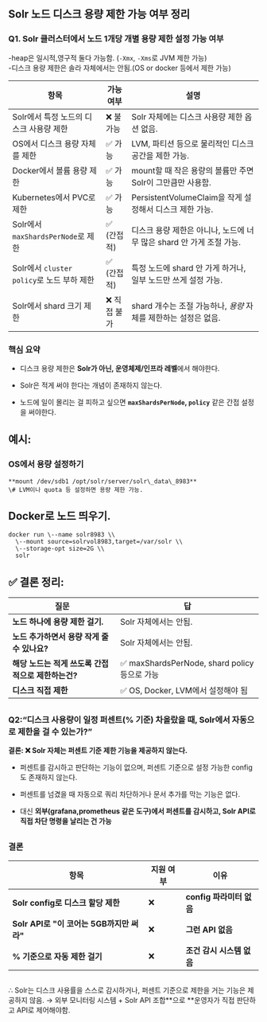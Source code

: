 
## Solr 노드 디스크 용량 제한 가능 여부 정리

### Q1. Solr 클러스터에서 노드 1개당 개별 용량 제한 설정 가능 여부

\-heap은 일시적,영구적 둘다 가능함. (`-Xmx`, `-Xms`로 JVM 제한 가능)  
\-디스크 용량 제한은 솔라 자체에서는 안됨.(OS or docker 등에서 제한 가능)

| 항목 | 가능 여부 | 설명 |
| ----- | ----- | ----- |
| Solr에서 특정 노드의 디스크 사용량 제한 | ❌ 불가능 | Solr 자체에는 디스크 사용량 제한 옵션 없음. |
| OS에서 디스크 용량 자체를 제한 | ✅ 가능 | LVM, 파티션 등으로 물리적인 디스크 공간을 제한 가능. |
| Docker에서 볼륨 용량 제한 | ✅ 가능 | mount할 때 작은 용량의 볼륨만 주면 Solr이 그만큼만 사용함. |
| Kubernetes에서 PVC로 제한 | ✅ 가능 | PersistentVolumeClaim을 작게 설정해서 디스크 제한 가능. |
| Solr에서 `maxShardsPerNode`로 제한 | ✅ (간접적) | 디스크 용량 제한은 아니나, 노드에 너무 많은 shard 안 가게 조절 가능. |
| Solr에서 `cluster policy`로 노드 부하 제한 | ✅ (간접적) | 특정 노드에 shard 안 가게 하거나, 일부 노드만 쓰게 설정 가능. |
| Solr에서 shard 크기 제한 | ❌ 직접 불가 | shard 개수는 조절 가능하나, *용량* 자체를 제한하는 설정은 없음. |

### **핵심 요약**

* 디스크 용량 제한은 **Solr가 아닌, 운영체제/인프라 레벨**에서 해야한다.

* Solr은 적게 써야 한다는 개념이 존재하지 않는다.

* 노드에 일이 몰리는 걸 피하고 싶으면 **`maxShardsPerNode`, `policy`** 같은 간접 설정을 써야한다.

## 예시:

### OS에서 용량 설정하기
```  
**mount /dev/sdb1 /opt/solr/server/solr\_data\_8983**  
\# LVM이나 quota 등 설정하면 용량 제한 가능.
```
## Docker로 노드 띄우기. 
```
docker run \--name solr8983 \\
  \--mount source=solrvol8983,target=/var/solr \\ 
  \--storage-opt size=2G \\  
  solr
```
## ✅ 결론 정리:

| 질문 | 답 |
| ----- | ----- |
| **노드 하나에 용량 제한 걸기.** | Solr 자체에서는 안됨. |
| **노드 추가하면서 용량 작게 줄 수 있나요?**  | Solr 자체에서는 안됨. |
| **해당 노드는 적게 쓰도록 간접적으로 제한하는건?** | ✅ maxShardsPerNode, shard policy 등으로 가능 |
| **디스크 직접 제한** | ✅ OS, Docker, LVM에서 설정해야 됨 |

##

###  **Q2:“디스크 사용량이 일정 퍼센트(% 기준) 차올랐을 때, Solr에서 자동으로 제한을 걸 수 있는가?”**

**결론: ❌ Solr 자체는 퍼센트 기준 제한 기능을 제공하지 않는다.**

* 퍼센트를 감시하고 판단하는 기능이 없으며, 퍼센트 기준으로 설정 가능한 config도 존재하지 않는다.

* 퍼센트를 넘겼을 때 자동으로 쿼리 차단하거나 문서 추가를 막는 기능은 없다.

* 대신 **외부(grafana,prometheus 같은 도구)에서 퍼센트를 감시하고, Solr API로 직접 차단 명령을 날리는 건 가능**

##

### **결론**  

| 항목 | 지원 여부 | 이유 |
| ----- | ----- | ----- |
| **Solr config로 디스크 할당 제한** | ❌ | **config 파라미터 없음** |
| **Solr API로 "이 코어는 5GB까지만 써라"** | ❌ | **그런 API 없음** |
| **% 기준으로 자동 제한 걸기** | ❌ | **조건 감시 시스템 없음** |

##

∴ Solr는 디스크 사용률을 스스로 감시하거나, 퍼센트 기준으로 제한을 거는 기능은 제공하지 않음.
→ 외부 모니터링 시스템 \+ Solr API 조합**으로 **운영자가 직접 판단하고 API로 제어해야함.
